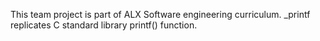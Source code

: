 This team project is part of   ALX Software engineering curriculum. _printf replicates   C standard library printf() function.
